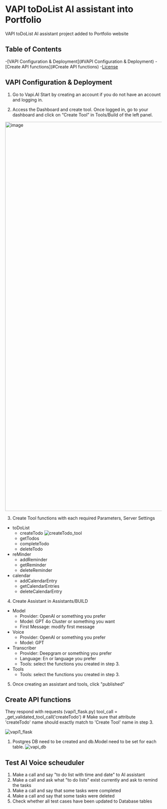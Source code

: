 # VAPI toDoList AI assistant into Portfolio

VAPI toDoList AI assistant project added to Portfolio website

## Table of Contents
-[VAPI Configuration & Deployment](#VAPI Configuration & Deployment)
-[Create API functions](#Create API functions)
-[License](#license)



## VAPI Configuration & Deployment
1. Go to Vapi.AI
Start by creating an account if you do not have an account and logging in.

2. Access the Dashboard and create tool.
Once logged in, go to your dashboard and click on “Create Tool” in Tools/Build of the left panel.
<img width="1247" alt="image" src="https://github.com/user-attachments/assets/5d3257dd-457a-4a63-bdc4-276715e359b5" />

3. Create Tool functions with each required Parameters, Server Settings
+ toDoList
    + createTodo
      ![createTodo_tool](https://github.com/user-attachments/assets/2fac6d76-7cbc-4dd4-936d-a06f302f2874)
    + getTodos
    + completeTodo
    + deleteTodo
+ reMinder
    * addReminder
    * getReminder
    * deleteReminder
+ calendar
    - addCalendarEntry
    - getCalendarEntries
    - deleteCalendarEntry

4. Create Assistant in Assistants/BUILD
  + Model
    * Provider: OpenAI or something you prefer
    * Model: GPT 4o Cluster or something you want
    * First Message: modify first message
  + Voice
    * Provider: OpenAI or something you prefer
    * Model: GPT
  + Transcriber
    * Provider: Deepgram or something you prefer
    * Language: En or language you prefer
    * Tools: select the functions you created in step 3.
  + Tools
    * Tools: select the functions you created in step 3.

5. Once creating an assistant and tools, click "published"

## Create API functions
They respond with requests (vapi1_flask.py)
tool_call = _get_validated_tool_call('createTodo') # Make sure that attribute 'createTodo' name should exactly match to 'Create Tool' name in step 3. 

![vapi1_flask](https://github.com/user-attachments/assets/66bb08d9-c7fd-4b65-98d8-2cc91c5851a8)

1. Postgres DB need to be created and db.Model need to be set for each table.
    ![vapi_db](https://github.com/user-attachments/assets/ffa9a986-601f-4144-83cb-bbddf6e6a938)

## Test AI Voice scheuduler
1. Make a call and say "to do list with time and date" to AI assistant
2. Make a call and ask what "to do lists" exist currently and ask to remind the tasks
3. Make a call and say that some tasks were completed
4. Make a call and say that some tasks were deleted
5. Check whether all test cases have been updated to Database tables

   

